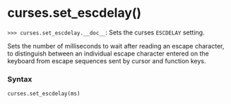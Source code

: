 # curses.set_escdelay()

`>>> curses.set_escdelay.__doc__`: Sets the curses `ESCDELAY` setting.

Sets the number of milliseconds to wait after reading an escape character, to distinguish between an individual escape character entered on the keyboard from escape sequences sent by cursor and function keys.

### Syntax

```python
curses.set_escdelay(ms)
```